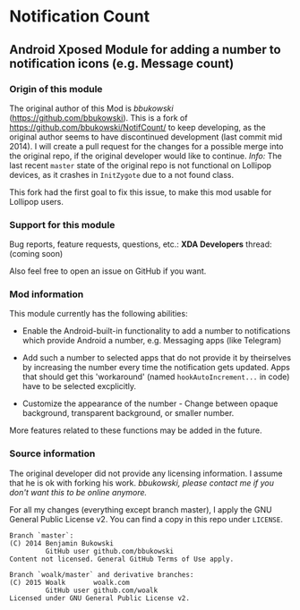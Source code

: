 # Notification Count
## Android Xposed Module for adding a number to notification icons (e.g. Message count)

### Origin of this module
The original author of this Mod is *bbukowski* (https://github.com/bbukowski).
This is a fork of https://github.com/bbukowski/NotifCount/ to keep developing, as the original author seems to have discontinued development (last commit mid 2014).
I will create a pull request for the changes for a possible merge into the original repo, if the original developer would like to continue.
*Info:* The last recent `master` state of the original repo is not functional on Lollipop devices, as it crashes in `InitZygote` due to a not found class.

This fork had the first goal to fix this issue, to make this mod usable for Lollipop users.

### Support for this module
Bug reports, feature requests, questions, etc.:
**XDA Developers** thread:
(coming soon)

Also feel free to open an issue on GitHub if you want.

### Mod information
This module currently has the following abilities:
- Enable the Android-built-in functionality to add a number to notifications which provide Android a number, e.g. Messaging apps (like Telegram)

- Add such a number to selected apps that do not provide it by theirselves by increasing the number every time the notification gets updated.
Apps that should get this 'workaround' (named `hookAutoIncrement...` in code) have to be selected excplicitly.

- Customize the appearance of the number - Change between opaque background, transparent background, or smaller number.

More features related to these functions may be added in the future.

### Source information
The original developer did not provide any licensing information.
I assume that he is ok with forking his work.
*bbukowski, please contact me if you don't want this to be online anymore.*

For all my changes (everything except branch master), I apply the GNU General Public License v2.
You can find a copy in this repo under `LICENSE`.

```
Branch `master`:
(C) 2014 Benjamin Bukowski
         GitHub user github.com/bbukowski
Content not licensed. General GitHub Terms of Use apply.

Branch `woalk/master` and derivative branches:
(C) 2015 Woalk       woalk.com
         GitHub user github.com/woalk
Licensed under GNU General Public License v2.
```

